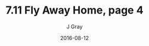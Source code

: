 ---
title: '7.11 Fly Away Home, page 4'
alt: 'Mysteries of the Arcana'
date: '2016-08-12'
author: 'J Gray'
artist: 'Sarrah Wilkinson'
chapter: '7 Tales of the Arcana'
filler: false
---